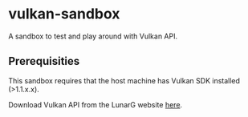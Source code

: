 # vulkan-sandbox
A sandbox to test and play around with Vulkan API.

## Prerequisities
This sandbox requires that the host machine has Vulkan SDK installed (>1.1.x.x).

Download Vulkan API from the LunarG website [here](https://vulkan.lunarg.com/sdk/home).
